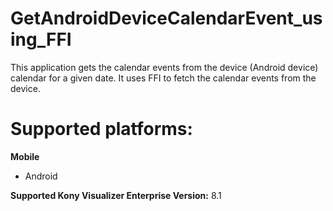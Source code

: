 # GetAndroidDeviceCalendarEvent_using_FFI
This application gets the calendar events from the device (Android device) calendar for a given date. It uses FFI to fetch the calendar events from the device.

# Supported platforms:
**Mobile**
 * Android

**Supported Kony Visualizer Enterprise Version:** 8.1
